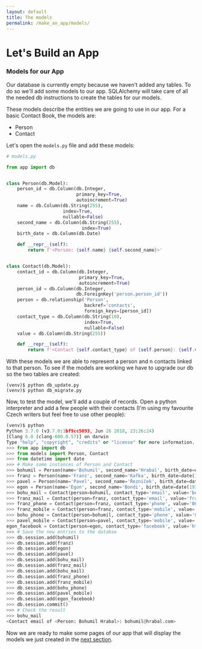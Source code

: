 ```yaml
---
layout: default
title: The models
permalink: /make_an_app/models/
---
```


# Let's Build an App

### Models for our App

Our database is currently empty because we haven't added any tables. To do so we'll add some models to our app. SQLAlchemy will take care of all the needed db instructions to create the tables for our models.

These models describe the entities we are going to use in our app. For a basic Contact Book, the models are:

 * Person
 * Contact

Let's open the `models.py` file and add these models:

```python
# models.py

from app import db


class Person(db.Model):
    person_id = db.Column(db.Integer,
                          primary_key=True,
                          autoincrement=True)
    name = db.Column(db.String(255),
                     index=True,
                     nullable=False)
    second_name = db.Column(db.String(255),
                            index=True)
    birth_date = db.Column(db.Date)

    def __repr__(self):
        return f'<Person: {self.name} {self.second_name}>'


class Contact(db.Model):
    contact_id = db.Column(db.Integer,
                           primary_key=True,
                           autoincrement=True)
    person_id = db.Column(db.Integer,
                          db.ForeignKey('person.person_id'))
    person = db.relationship('Person',
                             backref='contacts',
                             foreign_keys=[person_id])
    contact_type = db.Column(db.String(10),
                             index=True,
                             nullable=False)
    value = db.Column(db.String(255))

    def __repr__(self):
        return f'<Contact {self.contact_type} of {self.person}: {self.value}>'

```

With these models we are able to represent a person and n contacts linked to that person. To see if the models are working we have to upgrade our db so the two tables are created:

```shell
(venv)$ python db_update.py
(venv)$ python db_migrate.py
```

Now, to test the model, we'll add a couple of records. Open a python interpreter and add a few people with their contacts (I'm using my favourite Czech writers but feel free to use other people):
```python
(venv)$ python
Python 3.7.0 (v3.7.0:1bf9cc5093, Jun 26 2018, 23:26:24)
[Clang 6.0 (clang-600.0.57)] on darwin
Type "help", "copyright", "credits" or "license" for more information.
>>> from app import db
>>> from models import Person, Contact
>>> from datetime import date
>>> # Make some instances of Person and Contact
>>> bohumil = Person(name='Bohumil', second_name='Hrabal', birth_date=date(1914, 3, 28))
>>> franz = Person(name='Franz', second_name='Kafka', birth_date=date(1883, 7, 3))
>>> pavel = Person(name='Pavel', second_name='Řezníček', birth_date=date(1942, 1, 30))
>>> egon = Person(name='Egon', second_name='Bondi', birth_date=date(1930, 1, 20))
>>> bohu_mail = Contact(person=bohumil, contact_type='email', value='bohumil@hrabal.com')
>>> franz_mail = Contact(person=franz, contact_type='email', value='frankie@czeckpeople.cz')
>>> franz_phone = Contact(person=franz, contact_type='phone', value='0048 0021 99 777')
>>> franz_mobile = Contact(person=franz, contact_type='mobile', value='320 12 13 144')
>>> bohu_phone = Contact(person=bohumil, contact_type='phone', value='0048 0022 98 788')
>>> pavel_mobile = Contact(person=pavel, contact_type='mobile', value='0048 347 66 666')
egon_facebook = Contact(person=egon, contact_type='facebook', value='https://www.facebook.com/profile.php?id=111222333'>>> )
>>> # Save the new entries to the databse
>>> db.session.add(bohumil)
>>> db.session.add(franz)
>>> db.session.add(egon)
>>> db.session.add(pavel)
>>> db.session.add(bohu_mail)
>>> db.session.add(franz_mail)
>>> db.session.add(bohu_mail)
>>> db.session.add(franz_phone)
>>> db.session.add(franz_mobile)
>>> db.session.add(bohu_phone)
>>> db.session.add(pavel_mobile)
>>> db.session.add(egon_facebook)
>>> db.session.commit()
>>> # Check the result
>>> bohu_mail
<Contact email of <Person: Bohumil Hrabal>: bohumil@hrabal.com>
```


Now we are ready to make some pages of our app that will display the models we just created in the [next section](../tempy/).
